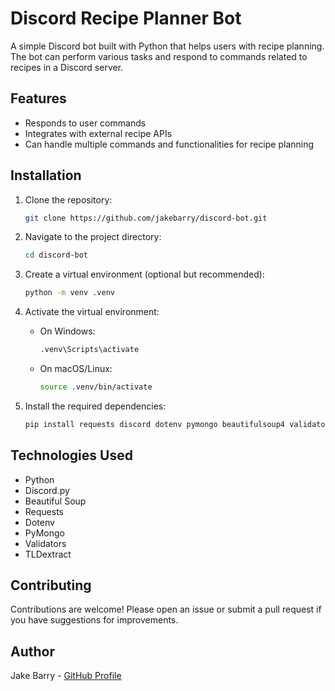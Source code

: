 # Discord Recipe Planner Bot

A simple Discord bot built with Python that helps users with recipe planning. The bot can perform various tasks and respond to commands related to recipes in a Discord server.

## Features

- Responds to user commands
- Integrates with external recipe APIs
- Can handle multiple commands and functionalities for recipe planning

## Installation

1. Clone the repository:
   ```bash
   git clone https://github.com/jakebarry/discord-bot.git
   ```

2. Navigate to the project directory:
   ```bash
   cd discord-bot
   ```

3. Create a virtual environment (optional but recommended):
   ```bash
   python -m venv .venv
   ```

4. Activate the virtual environment:
   - On Windows:
     ```bash
     .venv\Scripts\activate
     ```
   - On macOS/Linux:
     ```bash
     source .venv/bin/activate
     ```

5. Install the required dependencies:
   ```bash
   pip install requests discord dotenv pymongo beautifulsoup4 validators tldextract
   ```

## Technologies Used

- Python
- Discord.py
- Beautiful Soup
- Requests
- Dotenv
- PyMongo
- Validators
- TLDextract

## Contributing

Contributions are welcome! Please open an issue or submit a pull request if you have suggestions for improvements.

## Author

Jake Barry - [GitHub Profile](https://github.com/jakebarry)
